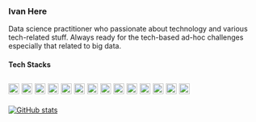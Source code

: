 ### Ivan Here

Data science practitioner who passionate about technology and various tech-related stuff. Always ready for the tech-based ad-hoc challenges especially that related to big data.

#### Tech Stacks

<a href="https://golang.org/" title="Go"><img src="https://github.com/tomchen/stack-icons/blob/master/logos/go.svg" alt="Go" width="21px" height="21px"></a>
<a href="https://www.python.org/" title="Python"><img src="https://github.com/tomchen/stack-icons/blob/master/logos/python.svg" alt="Python" width="21px" height="21px"></a>
<a href="https://developer.mozilla.org/en-US/docs/Web/JavaScript" title="JavaScript"><img src="https://github.com/tomchen/stack-icons/blob/master/logos/javascript.svg" alt="JavaScript" width="21px" height="21px"></a>
<a href="https://www.docker.com/" title="docker"><img src="https://github.com/tomchen/stack-icons/blob/master/logos/docker-icon.svg" alt="docker" width="21px" height="21px"></a>
<a href="https://kubernetes.io/" title="Kubernetes"><img src="https://github.com/tomchen/stack-icons/blob/master/logos/kubernetes.svg" alt="Kubernetes" width="21px" height="21px"></a>
<a href="https://isocpp.org/" title="C++"><img src="https://github.com/tomchen/stack-icons/blob/master/logos/c-plusplus.svg" alt="C++" width="21px" height="21px"></a>
<a href="https://www.arduino.cc/" title="Arduino"><img src="https://github.com/tomchen/stack-icons/blob/master/logos/arduino.svg" alt="Arduino" width="21px" height="21px"></a>
<a href="https://www.gnu.org/software/bash/" title="Bash"><img src="https://github.com/tomchen/stack-icons/blob/master/logos/bash.svg" alt="Bash" width="21px" height="21px"></a>
<a href="https://airflow.apache.org/" title="Airflow"><img src="https://github.com/tomchen/stack-icons/blob/master/logos/airflow.svg" alt="Airflow" width="21px" height="21px"></a>
<a href="https://reactjs.org/" title="React"><img src="https://github.com/tomchen/stack-icons/blob/master/logos/react.svg" alt="React" width="21px" height="21px"></a>
<a href="https://github.com/" title="Github"><img src="https://github.com/tomchen/stack-icons/blob/master/logos/github-icon.svg" alt="Github" width="21px" height="21px"></a>
<a href="https://about.gitlab.com/" title="Gitlab"><img src="https://github.com/tomchen/stack-icons/blob/master/logos/gitlab.svg" alt="Gitlab" width="21px" height="21px"></a>
<a href="https://cloud.google.com/gcp/" title="Google Cloud Platform"><img src="https://github.com/tomchen/stack-icons/blob/master/logos/google-cloud-platform.svg" alt="Google Cloud Platform" width="21px" height="21px"></a>
<a href="https://julialang.org/" title="Julia"><img src="https://github.com/tomchen/stack-icons/blob/master/logos/julia.svg" alt="Julia" width="21px" height="21px"></a>
---

[![GitHub stats](https://github-readme-stats.vercel.app/api?username=IEP)](https://github.com/IEP)
